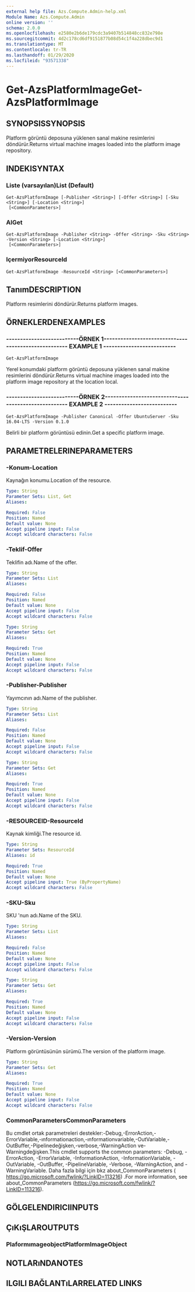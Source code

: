 ```yaml
---
external help file: Azs.Compute.Admin-help.xml
Module Name: Azs.Compute.Admin
online version: ''
schema: 2.0.0
ms.openlocfilehash: e2580e2b6de179cdc3a9407b514848cc832e798e
ms.sourcegitcommit: 4d2c178cd6df9151877b08d54c1f4a228dbec9d1
ms.translationtype: MT
ms.contentlocale: tr-TR
ms.lasthandoff: 01/29/2020
ms.locfileid: "93571338"
---
```

# <span data-ttu-id="7e5d9-101">Get-AzsPlatformImage</span><span class="sxs-lookup"><span data-stu-id="7e5d9-101">Get-AzsPlatformImage</span></span>

## <span data-ttu-id="7e5d9-102">SYNOPSIS</span><span class="sxs-lookup"><span data-stu-id="7e5d9-102">SYNOPSIS</span></span>
<span data-ttu-id="7e5d9-103">Platform görüntü deposuna yüklenen sanal makine resimlerini döndürür.</span><span class="sxs-lookup"><span data-stu-id="7e5d9-103">Returns virtual machine images loaded into the platform image repository.</span></span>

## <span data-ttu-id="7e5d9-104">INDEKI</span><span class="sxs-lookup"><span data-stu-id="7e5d9-104">SYNTAX</span></span>

### <span data-ttu-id="7e5d9-105">Liste (varsayılan)</span><span class="sxs-lookup"><span data-stu-id="7e5d9-105">List (Default)</span></span>
```
Get-AzsPlatformImage [-Publisher <String>] [-Offer <String>] [-Sku <String>] [-Location <String>]
 [<CommonParameters>]
```

### <span data-ttu-id="7e5d9-106">Al</span><span class="sxs-lookup"><span data-stu-id="7e5d9-106">Get</span></span>
```
Get-AzsPlatformImage -Publisher <String> -Offer <String> -Sku <String> -Version <String> [-Location <String>]
 [<CommonParameters>]
```

### <span data-ttu-id="7e5d9-107">Içermiyor</span><span class="sxs-lookup"><span data-stu-id="7e5d9-107">ResourceId</span></span>
```
Get-AzsPlatformImage -ResourceId <String> [<CommonParameters>]
```

## <span data-ttu-id="7e5d9-108">Tanım</span><span class="sxs-lookup"><span data-stu-id="7e5d9-108">DESCRIPTION</span></span>
<span data-ttu-id="7e5d9-109">Platform resimlerini döndürür.</span><span class="sxs-lookup"><span data-stu-id="7e5d9-109">Returns platform images.</span></span>

## <span data-ttu-id="7e5d9-110">ÖRNEKLERDEN</span><span class="sxs-lookup"><span data-stu-id="7e5d9-110">EXAMPLES</span></span>

### <span data-ttu-id="7e5d9-111">--------------------------ÖRNEK 1--------------------------</span><span class="sxs-lookup"><span data-stu-id="7e5d9-111">-------------------------- EXAMPLE 1 --------------------------</span></span>
```
Get-AzsPlatformImage
```

<span data-ttu-id="7e5d9-112">Yerel konumdaki platform görüntü deposuna yüklenen sanal makine resimlerini döndürür.</span><span class="sxs-lookup"><span data-stu-id="7e5d9-112">Returns virtual machine images loaded into the platform image repository at the location local.</span></span>

### <span data-ttu-id="7e5d9-113">--------------------------ÖRNEK 2--------------------------</span><span class="sxs-lookup"><span data-stu-id="7e5d9-113">-------------------------- EXAMPLE 2 --------------------------</span></span>
```
Get-AzsPlatformImage -Publisher Canonical -Offer UbuntuServer -Sku 16.04-LTS -Version 0.1.0
```

<span data-ttu-id="7e5d9-114">Belirli bir platform görüntüsü edinin.</span><span class="sxs-lookup"><span data-stu-id="7e5d9-114">Get a specific platform image.</span></span>

## <span data-ttu-id="7e5d9-115">PARAMETRELERINE</span><span class="sxs-lookup"><span data-stu-id="7e5d9-115">PARAMETERS</span></span>

### <span data-ttu-id="7e5d9-116">-Konum</span><span class="sxs-lookup"><span data-stu-id="7e5d9-116">-Location</span></span>
<span data-ttu-id="7e5d9-117">Kaynağın konumu.</span><span class="sxs-lookup"><span data-stu-id="7e5d9-117">Location of the resource.</span></span>

```yaml
Type: String
Parameter Sets: List, Get
Aliases: 

Required: False
Position: Named
Default value: None
Accept pipeline input: False
Accept wildcard characters: False
```

### <span data-ttu-id="7e5d9-118">-Teklif</span><span class="sxs-lookup"><span data-stu-id="7e5d9-118">-Offer</span></span>
<span data-ttu-id="7e5d9-119">Teklifin adı.</span><span class="sxs-lookup"><span data-stu-id="7e5d9-119">Name of the offer.</span></span>

```yaml
Type: String
Parameter Sets: List
Aliases: 

Required: False
Position: Named
Default value: None
Accept pipeline input: False
Accept wildcard characters: False
```

```yaml
Type: String
Parameter Sets: Get
Aliases: 

Required: True
Position: Named
Default value: None
Accept pipeline input: False
Accept wildcard characters: False
```

### <span data-ttu-id="7e5d9-120">-Publisher</span><span class="sxs-lookup"><span data-stu-id="7e5d9-120">-Publisher</span></span>
<span data-ttu-id="7e5d9-121">Yayımcının adı.</span><span class="sxs-lookup"><span data-stu-id="7e5d9-121">Name of the publisher.</span></span>

```yaml
Type: String
Parameter Sets: List
Aliases: 

Required: False
Position: Named
Default value: None
Accept pipeline input: False
Accept wildcard characters: False
```

```yaml
Type: String
Parameter Sets: Get
Aliases: 

Required: True
Position: Named
Default value: None
Accept pipeline input: False
Accept wildcard characters: False
```

### <span data-ttu-id="7e5d9-122">-RESOURCEID</span><span class="sxs-lookup"><span data-stu-id="7e5d9-122">-ResourceId</span></span>
<span data-ttu-id="7e5d9-123">Kaynak kimliği.</span><span class="sxs-lookup"><span data-stu-id="7e5d9-123">The resource id.</span></span>

```yaml
Type: String
Parameter Sets: ResourceId
Aliases: id

Required: True
Position: Named
Default value: None
Accept pipeline input: True (ByPropertyName)
Accept wildcard characters: False
```

### <span data-ttu-id="7e5d9-124">-SKU</span><span class="sxs-lookup"><span data-stu-id="7e5d9-124">-Sku</span></span>
<span data-ttu-id="7e5d9-125">SKU 'nun adı.</span><span class="sxs-lookup"><span data-stu-id="7e5d9-125">Name of the SKU.</span></span>

```yaml
Type: String
Parameter Sets: List
Aliases: 

Required: False
Position: Named
Default value: None
Accept pipeline input: False
Accept wildcard characters: False
```

```yaml
Type: String
Parameter Sets: Get
Aliases: 

Required: True
Position: Named
Default value: None
Accept pipeline input: False
Accept wildcard characters: False
```

### <span data-ttu-id="7e5d9-126">-Version</span><span class="sxs-lookup"><span data-stu-id="7e5d9-126">-Version</span></span>
<span data-ttu-id="7e5d9-127">Platform görüntüsünün sürümü.</span><span class="sxs-lookup"><span data-stu-id="7e5d9-127">The version of the platform image.</span></span>

```yaml
Type: String
Parameter Sets: Get
Aliases: 

Required: True
Position: Named
Default value: None
Accept pipeline input: False
Accept wildcard characters: False
```

### <span data-ttu-id="7e5d9-128">CommonParameters</span><span class="sxs-lookup"><span data-stu-id="7e5d9-128">CommonParameters</span></span>
<span data-ttu-id="7e5d9-129">Bu cmdlet ortak parametreleri destekler:-Debug,-ErrorAction,-ErrorVariable,-ınformationaction,-ınformationvariable,-OutVariable,-OutBuffer,-Pipelinedeğişken,-verbose,-WarningAction ve-Warningdeğişken.</span><span class="sxs-lookup"><span data-stu-id="7e5d9-129">This cmdlet supports the common parameters: -Debug, -ErrorAction, -ErrorVariable, -InformationAction, -InformationVariable, -OutVariable, -OutBuffer, -PipelineVariable, -Verbose, -WarningAction, and -WarningVariable.</span></span> <span data-ttu-id="7e5d9-130">Daha fazla bilgi için bkz about_CommonParameters ( https://go.microsoft.com/fwlink/?LinkID=113216) .</span><span class="sxs-lookup"><span data-stu-id="7e5d9-130">For more information, see about_CommonParameters (https://go.microsoft.com/fwlink/?LinkID=113216).</span></span>

## <span data-ttu-id="7e5d9-131">GÖLGELENDIRICI</span><span class="sxs-lookup"><span data-stu-id="7e5d9-131">INPUTS</span></span>

## <span data-ttu-id="7e5d9-132">ÇıKıŞLAR</span><span class="sxs-lookup"><span data-stu-id="7e5d9-132">OUTPUTS</span></span>

### <span data-ttu-id="7e5d9-133">Plaformımageobject</span><span class="sxs-lookup"><span data-stu-id="7e5d9-133">PlatformImageObject</span></span>

## <span data-ttu-id="7e5d9-134">NOTLARıNDA</span><span class="sxs-lookup"><span data-stu-id="7e5d9-134">NOTES</span></span>

## <span data-ttu-id="7e5d9-135">ILGILI BAĞLANTıLAR</span><span class="sxs-lookup"><span data-stu-id="7e5d9-135">RELATED LINKS</span></span>

